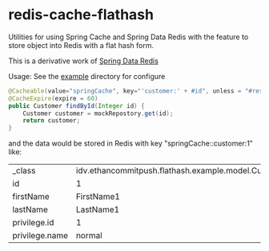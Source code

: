 # redis-cache-flathash
Utilities for using Spring Cache and Spring Data Redis with the feature to store object into Redis with a flat hash form.

This is a derivative work of [Spring Data Redis](https://github.com/spring-projects/spring-data-redis)

Usage: See the [example](https://github.com/ethancommitpush/redis-cache-flathash/tree/master/example) directory for configure

```java
@Cacheable(value="springCache", key="'customer:' + #id", unless = "#result == null")/* result in redis key: springCache::customer:1 */
@CacheExpire(expire = 60)
public Customer findById(Integer id) {
	Customer customer = mockRepostory.get(id);
	return customer;
}
```

and the data would be stored in Redis with key "springCache::customer:1" like:

|                |                                                     |
|----------------|-----------------------------------------------------|
| _class         | idv.ethancommitpush.flathash.example.model.Customer |
| id             | 1                                                   |
| firstName      | FirstName1                                          |
| lastName       | LastName1                                           |
| privilege.id   | 1                                                   |
| privilege.name | normal                                              |
